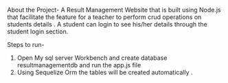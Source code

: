About the Project-
A Result Management Website that is built using Node.js
that facilitate the feature for a teacher to perform crud operations on students details . A student can login to see his/her details through the student login section. 

Steps to run-
1. Open My sql server Workbench and create database resultmanagementdb and run the app.js file 
2. Using Sequelize Orm the tables will be created automatically .
